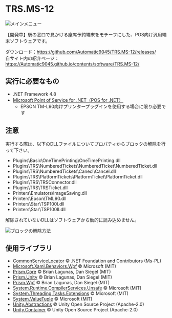 # TRS.MS-12
![メインメニュー](https://user-images.githubusercontent.com/67314487/111030751-58113800-8447-11eb-9fb2-451313fd5809.png)

【開発中】駅の窓口で見かける座席予約端末をモチーフにした、POS向け汎用端末ソフトウェアです。

ダウンロード：https://github.com/Automatic9045/TRS.MS-12/releases/  
自サイト内の紹介ページ：https://Automatic9045.github.io/contents/software/TRS.MS-12/

## 実行に必要なもの
- .NET Framework 4.8
- [Microsoft Point of Service for .NET（POS for .NET）](https://www.microsoft.com/en-us/download/details.aspx?id=55758)
  - EPSON TM-L90向けプリンタープラグインを使用する場合に限り必要です

## 注意

実行する際は、以下のDLLファイルについてプロパティからブロックの解除を行って下さい。  

- Plugins\Basic\OneTimePrinting\OneTimePrinting.dll
- Plugins\TRS\NumberedTickets\NumberedTicket\NumberedTicket.dll
- Plugins\TRS\NumberedTickets\Canecl\Cancel.dll
- Plugins\TRS\PlatformTickets\PlatformTicket\PlatformTicket.dll
- Plugins\TRS\TRSConnector.dll
- Plugins\TRS\TRSTicket.dll
- Printers\Emulators\ImageSaving.dll
- Printers\Epson\TML90.dll
- Printers\Star\TSP100I.dll
- Printers\Star\TSP100II.dll

解除されていないDLLはソフトウェアから動的に読み込めません。

![ブロックの解除方法](https://user-images.githubusercontent.com/67314487/111025068-5898d700-8425-11eb-9a1b-e9053d2cd63a.png)

## 使用ライブラリ
- [CommonServiceLocator](https://www.nuget.org/packages/CommonServiceLocator) &copy; .NET Foundation and Contributors (Ms-PL)
- [Microsoft.Xaml.Behaviors.Wpf](https://www.nuget.org/packages/Microsoft.Xaml.Behaviors.Wpf) &copy; Microsoft (MIT)
- [Prism.Core](https://www.nuget.org/packages/Prism.Core) &copy; Brian Lagunas, Dan Siegel (MIT)
- [Prism.Unity](https://www.nuget.org/packages/Prism.Unity) &copy; Brian Lagunas, Dan Siegel (MIT)
- [Prism.Wpf](https://www.nuget.org/packages/Prism.Wpf) &copy; Brian Lagunas, Dan Siegel (MIT)
- [System.Runtime.CompilerServices.Unsafe](https://www.nuget.org/packages/System.Runtime.CompilerServices.Unsafe) &copy; Microsoft (MIT)
- [System.Threading.Tasks.Extensions](https://www.nuget.org/packages/System.Threading.Tasks.Extensions) &copy; Microsoft (MIT)
- [System.ValueTuple](https://www.nuget.org/packages/System.ValueTuple) &copy; Microsoft (MIT)
- [Unity.Abstractions](https://www.nuget.org/packages/Unity.Abstractions) &copy; Unity Open Source Project (Apache-2.0)
- [Unity.Container](https://www.nuget.org/packages/Unity.Container) &copy; Unity Open Source Project (Apache-2.0)
